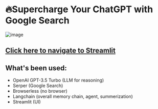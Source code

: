 # 🔥Supercharge Your ChatGPT with Google Search
![image](https://github.com/Yanqing-Jiang/yanqing-research-gpt-agent/assets/94762357/73900f47-27d1-4599-8aab-d64dee678566)

## [Click here to navigate to Streamlit](https://yanqing-online-gpt-agent.streamlit.app)

## What's been used:
- OpenAI GPT-3.5 Turbo (LLM for reasoning)
- Serper (Google Search)
- Browserless (no browser)
- Langchain (overall memory chain, agent, summerization)
- Streamlit (UI)
